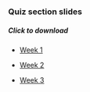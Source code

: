 ### Quiz section slides
##### Click to download

- [Week 1](/Genome373-2018/slides_site/week1.pdf)

- [Week 2](/Genome373-2018/slides_site/week2.pdf)

- [Week 3](/Genome373-2018/slides_site/week3.pdf)
